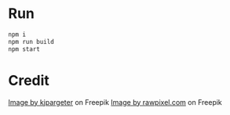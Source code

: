 # Run
```bash
npm i
npm run build
npm start
```

# Credit
[Image by kjpargeter](https://www.freepik.com/free-photo/vintage-grunge-paper-background_5405364.htm#query=paper%20texture&position=11&from_view=keyword&track=ais) on Freepik
[Image by rawpixel.com](https://www.freepik.com/free-photo/vintage-crumpled-paper-textured-background_15599884.htm#query=paper%20texture&position=34&from_view=keyword&track=ais) on Freepik
